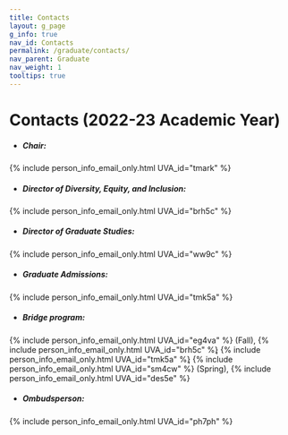 ```yaml
---
title: Contacts
layout: g_page
g_info: true
nav_id: Contacts
permalink: /graduate/contacts/
nav_parent: Graduate
nav_weight: 1
tooltips: true
---
```


<h1 class="mb-4">Contacts (2022-23 Academic Year)</h1>

- ##### Chair:<br>
{% include person_info_email_only.html UVA_id="tmark" %}

<!-- - ##### Associate Chair:<br>
{% include person_info_email_only.html UVA_id="tmk5a" %} -->

- ##### Director of Diversity, Equity, and Inclusion:<br>
{% include person_info_email_only.html UVA_id="brh5c" %}

- ##### Director of Graduate Studies:<br>
{% include person_info_email_only.html UVA_id="ww9c" %}

- ##### Graduate Admissions:<br>
{% include person_info_email_only.html UVA_id="tmk5a" %}

- ##### Bridge program:<br>
{% include person_info_email_only.html UVA_id="eg4va" %} (Fall),
{% include person_info_email_only.html UVA_id="brh5c" %}<span style="margin-left:-4px"></span>, 
{% include person_info_email_only.html UVA_id="tmk5a" %}<span style="margin-left:-4px"></span>, 
{% include person_info_email_only.html UVA_id="sm4cw" %} (Spring),
{% include person_info_email_only.html UVA_id="des5e" %}

- ##### Ombudsperson:<br>
{% include person_info_email_only.html UVA_id="ph7ph" %}
<!-- 
- ##### Instructional Partner (to liaison with Learning Design & Technology):<br>
{% include person_info_email_only.html UVA_id="lap5r" %} -->
